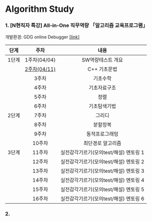 # Algorithm Study


### 1. [N현직자 특강] All-in-One 직무역량 「알고리즘 교육프로그램」
개발환경: GDG online Debugger [[link]](http://www.onlinegdb.com/)

|단계|주차|내용|
|:--:|:--:|:--:|
|1단계|1주차(04/04)|SW역량테스트 개요|
||[2주차(04/11)](https://github.com/kimkyeongnam/Algorithm/tree/master/%5BN%ED%98%84%EC%A7%81%EC%9E%90%20%ED%8A%B9%EA%B0%95%5D%20All-in-One%20%EC%A7%81%EB%AC%B4%EC%97%AD%EB%9F%89%20%E3%80%8C%EC%95%8C%EA%B3%A0%EB%A6%AC%EC%A6%98%20%EA%B5%90%EC%9C%A1%ED%94%84%EB%A1%9C%EA%B7%B8%EB%9E%A8%E3%80%8D/2%EC%A3%BC%EC%B0%A8(190411))|C++ 기초문법|
||3주차|기초수학|
||4주차|기초자료구조|
||5주차|정렬|
||6주차|기초탐색기법|
|2단계|7주차|그리디|
||8주차|분할정복|
||9주차|동적프로그래밍|
||10주차|최단경로 알고리즘|
|3단계|11주차|실전감각기르기(모의test/해설) 멘토링 1|
||12주차|실전감각기르기(모의test/해설) 멘토링 2|
||13주차|실전감각기르기(모의test/해설) 멘토링 3|
||14주차|실전감각기르기(모의test/해설) 멘토링 4|
||15주차|실전감각기르기(모의test/해설) 멘토링 5|
||16주차|실전감각기르기(모의test/해설) 멘토링 6|



### 2. 

